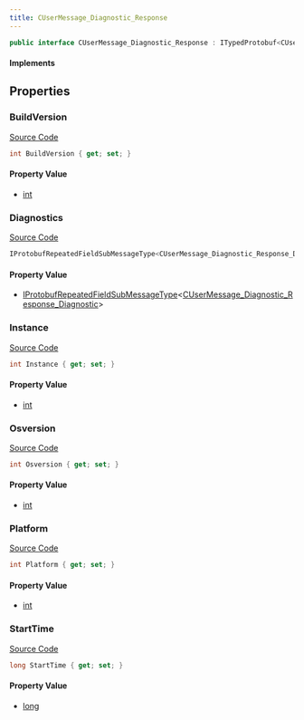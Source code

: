 ```yaml
---
title: CUserMessage_Diagnostic_Response
---
```


```csharp
public interface CUserMessage_Diagnostic_Response : ITypedProtobuf<CUserMessage_Diagnostic_Response>, INativeHandle
```

#### Implements

## Properties

### BuildVersion

[Source Code](https://github.com/swiftly-solution/swiftlys2/blob/beta/managed/src/SwiftlyS2.Generated/Protobufs/Interfaces/CUserMessage_Diagnostic_Response.cs#L16)

```csharp
int BuildVersion { get; set; }
```

#### Property Value

- [int](https://learn.microsoft.com/dotnet/api/system.int32)

### Diagnostics

[Source Code](https://github.com/swiftly-solution/swiftlys2/blob/beta/managed/src/SwiftlyS2.Generated/Protobufs/Interfaces/CUserMessage_Diagnostic_Response.cs#L13)

```csharp
IProtobufRepeatedFieldSubMessageType<CUserMessage_Diagnostic_Response_Diagnostic> Diagnostics { get; }
```

#### Property Value

- [IProtobufRepeatedFieldSubMessageType](/docs/api/shared/netmessages/iprotobufrepeatedfieldsubmessagetype-1)<[CUserMessage_Diagnostic_Response_Diagnostic](/docs/api/shared/protobufdefinitions/cusermessage_diagnostic_response_diagnostic)>

### Instance

[Source Code](https://github.com/swiftly-solution/swiftlys2/blob/beta/managed/src/SwiftlyS2.Generated/Protobufs/Interfaces/CUserMessage_Diagnostic_Response.cs#L19)

```csharp
int Instance { get; set; }
```

#### Property Value

- [int](https://learn.microsoft.com/dotnet/api/system.int32)

### Osversion

[Source Code](https://github.com/swiftly-solution/swiftlys2/blob/beta/managed/src/SwiftlyS2.Generated/Protobufs/Interfaces/CUserMessage_Diagnostic_Response.cs#L25)

```csharp
int Osversion { get; set; }
```

#### Property Value

- [int](https://learn.microsoft.com/dotnet/api/system.int32)

### Platform

[Source Code](https://github.com/swiftly-solution/swiftlys2/blob/beta/managed/src/SwiftlyS2.Generated/Protobufs/Interfaces/CUserMessage_Diagnostic_Response.cs#L28)

```csharp
int Platform { get; set; }
```

#### Property Value

- [int](https://learn.microsoft.com/dotnet/api/system.int32)

### StartTime

[Source Code](https://github.com/swiftly-solution/swiftlys2/blob/beta/managed/src/SwiftlyS2.Generated/Protobufs/Interfaces/CUserMessage_Diagnostic_Response.cs#L22)

```csharp
long StartTime { get; set; }
```

#### Property Value

- [long](https://learn.microsoft.com/dotnet/api/system.int64)

